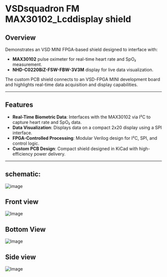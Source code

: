 # VSDsquadron FM MAX30102_Lcddisplay shield

## Overview
Demonstrates an VSD MINI FPGA-based shield designed to interface with:
- **MAX30102** pulse oximeter for real-time heart rate and SpO₂ measurement.
- **NHD-C0220BiZ-FSW-FBW-3V3M**  display for live data visualization.

The custom PCB shield connects to an VSD-FPGA MINI development board and highlights real-time data acquisition and display capabilities.

---

## Features
- **Real-Time Biometric Data**: Interfaces with the MAX30102 via I²C to capture heart rate and SpO₂ data.
- **Data Visualization**: Displays data on a compact 2x20 display using a SPI interface.
- **FPGA-Controlled Processing**: Modular Verilog design for I²C, SPI, and control logic.
- **Custom PCB Design**: Compact shield designed in KiCad with high-efficiency power delivery.

---
schematic:
--

![image](https://github.com/user-attachments/assets/108f850b-beb1-4e21-a078-e119788517b5)

Front view 
--

![Image](https://github.com/user-attachments/assets/4fd9322c-c8fb-414b-91e1-ed5dec5aff3a)

Bottom View
---

![Image](https://github.com/user-attachments/assets/d1f14f42-818d-4ac5-b57d-5438779f75d5)

Side view
---

![Image](https://github.com/user-attachments/assets/ec3b9ab4-4b1c-4ac1-8ef1-223bbc2f79e1)


